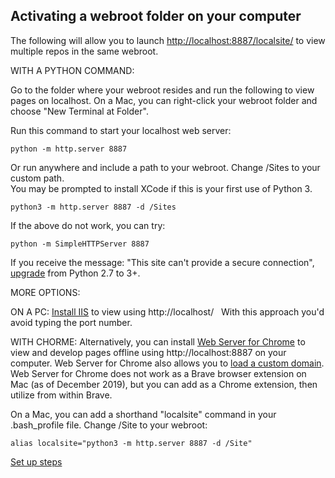 ## Activating a webroot folder on your computer

The following will allow you to launch [http://localhost:8887/localsite/](http://localhost:8887/localsite/) to view multiple repos in the same webroot.

WITH A PYTHON COMMAND:

Go to the folder where your webroot resides and run the following to view pages on localhost. On a Mac, you can right-click your webroot folder and choose "New Terminal at Folder".

Run this command to start your localhost web server:

	python -m http.server 8887

 Or run anywhere and include a path to your webroot. Change /Sites to your custom path.  
 You may be prompted to install XCode if this is your first use of Python 3.  

 	python3 -m http.server 8887 -d /Sites

If the above do not work, you can try:  

	python -m SimpleHTTPServer 8887

If you receive the message: "This site can't provide a secure connection", [upgrade](https://www.freecodecamp.org/news/python-version-on-mac-update/) from Python 2.7 to 3+.

MORE OPTIONS:  

ON A PC: [Install IIS](https://www.techwalla.com/articles/how-to-circumvent-mcafee-dlp) to view using http://localhost/  &nbsp; With this approach you'd avoid typing the port number.


 WITH CHORME: Alternatively, you can install [Web Server for Chrome](https://chrome.google.com/webstore/detail/web-server-for-chrome/ofhbbkphhbklhfoeikjpcbhemlocgigb?hl=en) to view and develop pages offline using http://localhost:8887 on your computer. Web Server for Chrome also allows you to [load a custom domain](https://medium.com/@jmatix/using-chrome-as-a-local-web-server-af04baffd581). Web Server for Chrome does not work as a Brave browser extension on Mac (as of December 2019), but you can add as a Chrome extension, then utilize from within Brave.


On a Mac, you can add a shorthand "localsite" command in your .bash_profile file. Change /Site to your webroot:

 	alias localsite="python3 -m http.server 8887 -d /Site"

<!--
BUG - The above might cause the terminal to issue unneeded commands. 
This did not reoccur, so commenting out.

    Serving HTTP on :: port 8887 (http://[::]:8887/) ...
    ::ffff:192.168.127.92 - - [17/Feb/2022 12:07:37] code 404, message File not found
    ::ffff:192.168.127.92 - - [17/Feb/2022 12:07:37] "GET /cgi-bin/clwarn.cgi HTTP/1.1" 404 -
    ::ffff:192.168.127.92 - - [17/Feb/2022 12:07:42] code 404, message File not found
    ::ffff:192.168.127.92 - - [17/Feb/2022 12:07:42] "GET /cgi-bin/count.cgi HTTP/1.1" 404 -
    ::ffff:192.168.127.92 - - [17/Feb/2022 12:07:47] code 404, message File not found
    ::ffff:192.168.127.92 - - [17/Feb/2022 12:07:47] "GET /cgi-bin/Count.cgi HTTP/1.1" 404 -
    ::1 - - [17/Feb/2022 12:07:49] "GET /localsite/info/ HTTP/1.1" 200 -
    ::1 - - [17/Feb/2022 12:07:50] "GET /localsite/js/map.js HTTP/1.1" 304 -
    ::1 - - [17/Feb/2022 12:07:50] "GET /localsite/info/data/ga-layers.json?callback=callback&_=1645117669719 HTTP/1.1" 200 -
    ::ffff:192.168.127.92 - - [17/Feb/2022 12:07:52] code 404, message File not found
    ::ffff:192.168.127.92 - - [17/Feb/2022 12:07:52] "GET /cgi-bin/faqmanager.cgi HTTP/1.1" 404 -
    ::ffff:192.168.127.92 - - [17/Feb/2022 12:07:57] code 404, message File not found
    ::ffff:192.168.127.92 - - [17/Feb/2022 12:07:57] "GET /cgi-bin/FormHandler.cgi HTTP/1.1" 404 -
    ::ffff:192.168.127.92 - - [17/Feb/2022 12:08:02] code 404, message File not found
    ::ffff:192.168.127.92 - - [17/Feb/2022 12:08:02] "GET /cgi-bin/FormMail.cgi HTTP/1.1" 404 -
    ::ffff:192.168.127.92 - - [17/Feb/2022 12:08:07] code 404, message File not found
    ::ffff:192.168.127.92 - - [17/Feb/2022 12:08:07] "GET /cgi-bin/guestbook.cgi HTTP/1.1" 404 -
    ::ffff:192.168.127.92 - - [17/Feb/2022 12:08:12] code 404, message File not found
    ::ffff:192.168.127.92 - - [17/Feb/2022 12:08:12] "GET /cgi-bin/help.cgi HTTP/1.1" 404 -
    ::ffff:192.168.127.92 - - [17/Feb/2022 12:08:17] code 404, message File not found
    ::ffff:192.168.127.92 - - [17/Feb/2022 12:08:17] "GET /cgi-bin/hi HTTP/1.1" 404 -
    ::ffff:192.168.127.92 - - [17/Feb/2022 12:08:23] code 404, message File not found
    ::ffff:192.168.127.92 - - [17/Feb/2022 12:08:23] "GET /cgi-bin/index.cgi HTTP/1.1" 404 -
    ::ffff:192.168.127.92 - - [17/Feb/2022 12:08:28] code 404, message File not found
    ::ffff:192.168.127.92 - - [17/Feb/2022 12:08:28] "GET /cgi-bin/index.pl HTTP/1.1" 404 -
    ::ffff:192.168.127.92 - - [17/Feb/2022 12:08:33] code 404, message File not found
    ::ffff:192.168.127.92 - - [17/Feb/2022 12:08:33] "GET /cgi-bin/index.sh HTTP/1.1" 404 -
    ::ffff:192.168.127.92 - - [17/Feb/2022 12:08:38] code 404, message File not found
    ::ffff:192.168.127.92 - - [17/Feb/2022 12:08:38] "GET /cgi-bin/login.cgi HTTP/1.1" 404 -
    ::ffff:192.168.127.92 - - [17/Feb/2022 12:08:43] code 404, message File not found
    ::ffff:192.168.127.92 - - [17/Feb/2022 12:08:43] "GET /cgi-bin/mailit.pl HTTP/1.1" 404 -
    ::ffff:192.168.127.92 - - [17/Feb/2022 12:08:48] code 404, message File not found
    ::ffff:192.168.127.92 - - [17/Feb/2022 12:08:48] "GET /cgi-bin/mt/mt-check.cgi HTTP/1.1" 404 -
    ::ffff:192.168.127.92 - - [17/Feb/2022 12:08:53] code 404, message File not found
    ::ffff:192.168.127.92 - - [17/Feb/2022 12:08:53] "GET /cgi-bin/mt/mt-load.cgi HTTP/1.1" 404 -
    ::ffff:192.168.127.92 - - [17/Feb/2022 12:08:58] code 404, message File not found
    ::ffff:192.168.127.92 - - [17/Feb/2022 12:08:58] "GET /cgi-bin/mt-static/mt-check.cgi HTTP/1.1" 404 -
    ::ffff:192.168.127.92 - - [17/Feb/2022 12:09:03] code 404, message File not found
    ::ffff:192.168.127.92 - - [17/Feb/2022 12:09:03] "GET /cgi-bin/mt-static/mt-load.cgi HTTP/1.1" 404 -
    ::ffff:192.168.127.92 - - [17/Feb/2022 12:09:08] code 404, message File not found
    ::ffff:192.168.127.92 - - [17/Feb/2022 12:09:08] "GET /cgi-bin/ncbook/book.cgi HTTP/1.1" 404 -

-->

[Set up steps](../)